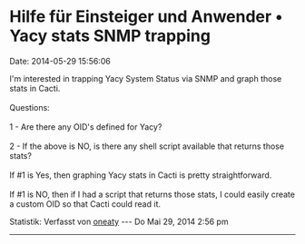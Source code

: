 Hilfe für Einsteiger und Anwender • Yacy stats SNMP trapping
============================================================

Date: 2014-05-29 15:56:06

I\'m interested in trapping Yacy System Status via SNMP and graph those
stats in Cacti.\
\
Questions:\
\
1 - Are there any OID\'s defined for Yacy?\
\
2 - If the above is NO, is there any shell script available that returns
those stats?\
\
If \#1 is Yes, then graphing Yacy stats in Cacti is pretty
straightforward.\
\
If \#1 is NO, then if I had a script that returns those stats, I could
easily create a custom OID so that Cacti could read it.

Statistik: Verfasst von
[oneaty](http://forum.yacy-websuche.de/memberlist.php?mode=viewprofile&u=8876)
--- Do Mai 29, 2014 2:56 pm

------------------------------------------------------------------------
